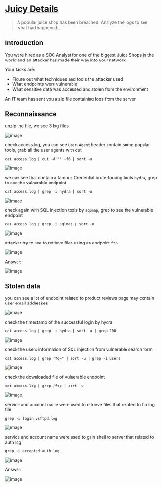 # [Juicy Details](https://tryhackme.com/room/juicydetails)

> A popular juice shop has been breached! Analyze the logs to see what had happened...

## Introduction

You were hired as a SOC Analyst for one of the biggest Juice Shops in the world and an attacker has made their way into your network. 

Your tasks are:
+ Figure out what techniques and tools the attacker used
+ What endpoints were vulnerable
+ What sensitive data was accessed and stolen from the environment

An IT team has sent you a zip file containing logs from the server. 

## Reconnaissance

unzip the file, we see 3 log files

![image](https://github.com/lucthienphong1120/TryHackMe-CTF/assets/90561566/57aa5f9a-a0a5-41d5-ae60-72065a8297f8)

check access.log, you can see `User-Agent` header contain some popular tools, grab all the user agents with cut

```
cat access.log | cut -d'"' -f6 | sort -u
```

![image](https://github.com/lucthienphong1120/TryHackMe-CTF/assets/90561566/acc457ab-05f0-4e21-a210-e933a64ec6d9)

we can see that contain a famous Credential brute-forcing tools `hydra`, grep to see the vulnerable endpoint

```
cat access.log | grep -i hydra | sort -u
```

![image](https://github.com/lucthienphong1120/TryHackMe-CTF/assets/90561566/91130cb1-abfe-4647-ba92-6304591beff4)

check again with SQL injection tools by `sqlmap`, grep to see the vulnerable endpoint

```
cat access.log | grep -i sqlmap | sort -u
```

![image](https://github.com/lucthienphong1120/TryHackMe-CTF/assets/90561566/16fbd9d1-6d29-4c25-9bd0-9b6fc1b6865a)

attacker try to use to retrieve files using an endpoint `ftp`

![image](https://github.com/lucthienphong1120/TryHackMe-CTF/assets/90561566/641b2c34-8cb2-463d-9c04-f3f8468f700a)

Answer:

![image](https://github.com/lucthienphong1120/TryHackMe-CTF/assets/90561566/e3740caf-8448-493d-a018-88ffbae6225a)

## Stolen data

you can see a lot of endpoint related to product reviews page may contain user email addresses

![image](https://github.com/lucthienphong1120/TryHackMe-CTF/assets/90561566/c54277ba-3497-4d1e-b389-4e97399a6c25)

check the timestamp of the successful login by hydra

```
cat access.log | grep -i hydra | sort -u | grep 200
```

![image](https://github.com/lucthienphong1120/TryHackMe-CTF/assets/90561566/d29d8e4b-6755-4eca-9e32-16c696d00d6a)

check the users information of SQL injection from vulnerable search form

```
cat access.log | grep "?q=" | sort -u | grep -i users
```

![image](https://github.com/lucthienphong1120/TryHackMe-CTF/assets/90561566/27b2fd96-c9f2-4e00-b3b7-907214e55392)

check the downloaded file of vulnerable endpoint

```
cat access.log | grep /ftp | sort -u
```

![image](https://github.com/lucthienphong1120/TryHackMe-CTF/assets/90561566/6d2200f9-a483-4d5d-a43b-506b1b853592)

service and account name were used to retrieve files that related to ftp log file

```
grep -i login vsftpd.log
```

![image](https://github.com/lucthienphong1120/TryHackMe-CTF/assets/90561566/5bad56f8-c013-4310-b1b0-9b761c28b369)

service and account name were used to gain shell to server that related to auth log

```
grep -i accepted auth.log
```

![image](https://github.com/lucthienphong1120/TryHackMe-CTF/assets/90561566/3159733e-38d6-459f-8950-242288db1b76)

Answer:

![image](https://github.com/lucthienphong1120/TryHackMe-CTF/assets/90561566/634bcc91-e97f-44d6-bc9d-76f20e8b498d)
